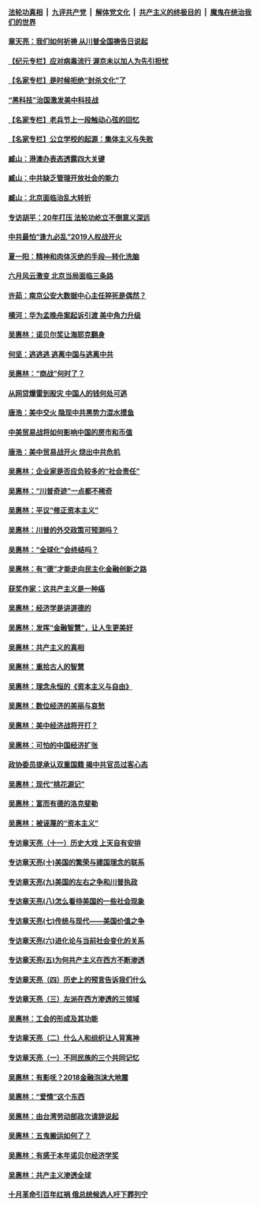 

####  [法轮功真相](../../../../basic/blob/master/README.md?t=06231731) &nbsp;|&nbsp; [九评共产党](../../../../9ping.md/blob/master/README.md?t=06231731) &nbsp;|&nbsp; [解体党文化](../../../../jtdwh.md/blob/master/README.md?t=06231731)  &nbsp;|&nbsp; [共产主义的终极目的](../../../../gczydzjmd.md/blob/master/README.md?t=06231731) &nbsp;|&nbsp; [魔鬼在统治我们的世界](../../../../mgztzwmdsj.md/blob/master/README.md?t=06231731) 

#### [章天亮：我们如何祈祷 从川普全国祷告日说起](../pages/nsc423/n11944627.md?t=06231731) 

#### [【纪元专栏】应对病毒流行 渥京未以加人为先引担忧](../pages/nsc423/n11875714.md?t=06231731) 

#### [【名家专栏】是时候拒绝“封杀文化”了](../pages/nsc423/n11814093.md?t=06231731) 

#### [“黑科技”治国激发美中科技战](../pages/nsc423/n11638056.md?t=06231731) 

#### [【名家专栏】老兵节上一段触动心弦的回忆](../pages/nsc423/n11646016.md?t=06231731) 

#### [【名家专栏】公立学校的起源：集体主义与失败](../pages/nsc423/n11601833.md?t=06231731) 

#### [臧山：港澳办表态透露四大关键](../pages/nsc423/n11421628.md?t=06231731) 

#### [臧山：中共缺乏管理开放社会的能力](../pages/nsc423/n11407457.md?t=06231731) 

#### [臧山：北京面临治乱大转折](../pages/nsc423/n11406895.md?t=06231731) 

#### [专访胡平：20年打压 法轮功屹立不倒意义深远](../pages/nsc423/n11398800.md?t=06231731) 

#### [中共最怕“逢九必乱”2019人权战开火](../pages/nsc423/n11385248.md?t=06231731) 

#### [夏一阳：精神和肉体灭绝的手段—转化洗脑](../pages/nsc423/n11368250.md?t=06231731) 

#### [六月风云激变 北京当局面临三条路](../pages/nsc423/n11313668.md?t=06231731) 

#### [许茹：南京公安大数据中心主任猝死是偶然？](../pages/nsc423/n11064744.md?t=06231731) 

#### [横河：华为孟晚舟案起诉引渡 美中角力升级](../pages/nsc423/n11027230.md?t=06231731) 

#### [吴惠林：诺贝尔奖让海耶克翻身](../pages/nsc423/n10890049.md?t=06231731) 

#### [何坚：逃逃逃 逃离中国与逃离中共](../pages/nsc423/n10592891.md?t=06231731) 

#### [吴惠林：“商战”何时了？](../pages/nsc423/n10573558.md?t=06231731) 

#### [从网贷爆雷到股灾 中国人的钱何处可逃](../pages/nsc423/n10572800.md?t=06231731) 

#### [唐浩：美中交火 隐现中共黑势力混水摸鱼](../pages/nsc423/n10544040.md?t=06231731) 

#### [中美贸易战将如何影响中国的房市和币值](../pages/nsc423/n10543697.md?t=06231731) 

#### [唐浩：美中贸易战开火 烧出中共危机](../pages/nsc423/n10540126.md?t=06231731) 

#### [吴惠林：企业家是否应负较多的“社会责任”](../pages/nsc423/n10535022.md?t=06231731) 

#### [吴惠林：“川普奇迹”一点都不稀奇](../pages/nsc423/n10512808.md?t=06231731) 

#### [吴惠林：平议“修正资本主义”](../pages/nsc423/n10495724.md?t=06231731) 

#### [吴惠林：川普的外交政策可预测吗？](../pages/nsc423/n10462387.md?t=06231731) 

#### [吴惠林：“全球化”会终结吗？](../pages/nsc423/n10452838.md?t=06231731) 

#### [吴惠林：有“德”才能走向民主化金融创新之路](../pages/nsc423/n10432292.md?t=06231731) 

#### [获奖作家：这共产主义是一种癌](../pages/nsc423/n10431541.md?t=06231731) 

#### [吴惠林：经济学是讲道德的](../pages/nsc423/n10398014.md?t=06231731) 

#### [吴惠林：发挥“金融智慧”，让人生更美好](../pages/nsc423/n10375019.md?t=06231731) 

#### [吴惠林：共产主义的真相](../pages/nsc423/n10351394.md?t=06231731) 

#### [吴惠林：重拾古人的智慧](../pages/nsc423/n10337691.md?t=06231731) 

#### [吴惠林：理念永恒的《资本主义与自由》](../pages/nsc423/n10316274.md?t=06231731) 

#### [吴惠林：数位经济的美丽与哀愁](../pages/nsc423/n10292946.md?t=06231731) 

#### [吴惠林：美中经济战将开打？](../pages/nsc423/n10258825.md?t=06231731) 

#### [吴惠林：可怕的中国经济扩张](../pages/nsc423/n10219147.md?t=06231731) 

#### [政协委员提承认双重国籍 揭中共官员过客心态](../pages/nsc423/n10208809.md?t=06231731) 

#### [吴惠林：现代“桃花源记”](../pages/nsc423/n10185234.md?t=06231731) 

#### [吴惠林：富而有德的洛克斐勒](../pages/nsc423/n10142264.md?t=06231731) 

#### [吴惠林：被诬蔑的“资本主义”](../pages/nsc423/n10124816.md?t=06231731) 

#### [专访章天亮（十一）历史大戏 上天自有安排](../pages/nsc423/n10094905.md?t=06231731) 

#### [专访章天亮(十)美国的繁荣与建国理念的联系](../pages/nsc423/n10094899.md?t=06231731) 

#### [专访章天亮(九)美国的左右之争和川普执政](../pages/nsc423/n10094889.md?t=06231731) 

#### [专访章天亮(八)怎么看待美国的一些社会现象](../pages/nsc423/n10094857.md?t=06231731) 

#### [专访章天亮(七)传统与现代——美国价值之争](../pages/nsc423/n10093140.md?t=06231731) 

#### [专访章天亮(六)进化论与当前社会变化的关系](../pages/nsc423/n10092036.md?t=06231731) 

#### [专访章天亮(五)为何共产主义在西方不断渗透](../pages/nsc423/n10083620.md?t=06231731) 

#### [专访章天亮（四）历史上的预言告诉我们什么](../pages/nsc423/n10083606.md?t=06231731) 

#### [专访章天亮（三）左派在西方渗透的三领域](../pages/nsc423/n10081115.md?t=06231731) 

#### [吴惠林：工会的形成及其功能](../pages/nsc423/n10080633.md?t=06231731) 

#### [专访章天亮（二）什么人和组织让人背离神](../pages/nsc423/n10076637.md?t=06231731) 

#### [专访章天亮（一）不同民族的三个共同记忆](../pages/nsc423/n10074188.md?t=06231731) 

#### [吴惠林：有影呒？2018金融泡沫大地震](../pages/nsc423/n10040534.md?t=06231731) 

#### [吴惠林：“爱情”这个东西](../pages/nsc423/n10019423.md?t=06231731) 

#### [吴惠林：由台湾劳动部政次请辞说起](../pages/nsc423/n9979679.md?t=06231731) 

#### [吴惠林：五鬼搬运如何了？](../pages/nsc423/n9925338.md?t=06231731) 

#### [吴惠林：有感于本年诺贝尔经济学奖](../pages/nsc423/n9871883.md?t=06231731) 

#### [吴惠林：共产主义渗透全球](../pages/nsc423/n9812748.md?t=06231731) 

#### [十月革命引百年红祸 俄总统候选人吁下葬列宁](../pages/nsc423/n9810182.md?t=06231731) 

